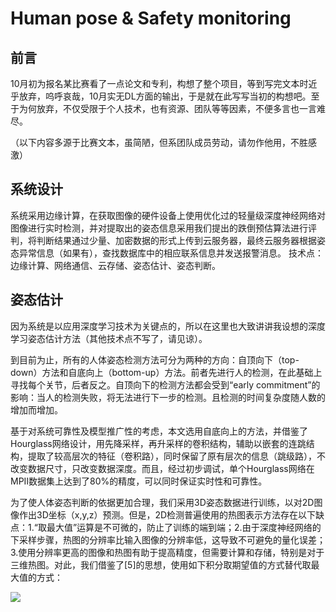 # Human pose & Safety monitoring
## 前言
  10月初为报名某比赛看了一点论文和专利，构想了整个项目，等到写完文本时近乎放弃，呜呼哀哉，10月实无DL方面的输出，于是就在此写写当初的构想吧。至于为何放弃，不仅受限于个人技术，也有资源、团队等等因素，不便多言也一言难尽。

（以下内容多源于比赛文本，虽简陋，但系团队成员劳动，请勿作他用，不胜感激）
## 系统设计
  系统采用边缘计算，在获取图像的硬件设备上使用优化过的轻量级深度神经网络对图像进行实时检测，并对提取出的姿态信息采用我们提出的跌倒预估算法进行评判，将判断结果通过少量、加密数据的形式上传到云服务器，最终云服务器根据姿态异常信息（如果有），查找数据库中的相应联系信息并发送报警消息。
  技术点：边缘计算、网络通信、云存储、姿态估计、姿态判断。
## 姿态估计
  因为系统是以应用深度学习技术为关键点的，所以在这里也大致讲讲我设想的深度学习姿态估计方法（其他技术点不写了，请见谅）。
  
  到目前为止，所有的人体姿态检测方法可分为两种的方向：自顶向下（top-down）方法和自底向上（bottom-up）方法。前者先进行人的检测，在此基础上寻找每个关节，后者反之。自顶向下的检测方法都会受到“early commitment”的影响：当人的检测失败，将无法进行下一步的检测。且检测的时间复杂度随人数的增加而增加。
  
  基于对系统可靠性及模型推广性的考虑，本文选用自底向上的方法，并借鉴了Hourglass网络设计，用先降采样，再升采样的卷积结构，辅助以嵌套的连跳结构，提取了较高层次的特征（卷积路），同时保留了原有层次的信息（跳级路），不改变数据尺寸，只改变数据深度。而且，经过初步调试，单个Hourglass网络在MPII数据集上达到了80%的精度，可以同时保证实时性和可靠性。
  
  为了使人体姿态判断的依据更加合理，我们采用3D姿态数据进行训练，以对2D图像作出3D坐标（x,y,z）预测。但是，2D检测普遍使用的热图表示方法存在以下缺点：1.“取最大值”运算是不可微的，防止了训练的端到端；2.由于深度神经网络的下采样步骤，热图的分辨率比输入图像的分辨率低，这导致不可避免的量化误差；3.使用分辨率更高的图像和热图有助于提高精度，但需要计算和存储，特别是对于三维热图。对此，我们借鉴了[5]的思想，使用如下积分取期望值的方式替代取最大值的方式：
  
  ![  ](https://imgchr.com/i/B3eT3T.jpg "懒得写公式了")
